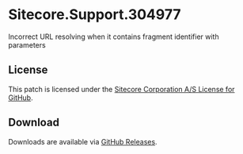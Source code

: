 # Sitecore.Support.304977
Incorrect URL resolving when it contains fragment identifier with parameters

## License  
This patch is licensed under the [Sitecore Corporation A/S License for GitHub](https://github.com/sitecoresupport/Sitecore.Support.304977/blob/master/LICENSE).  

## Download  
Downloads are available via [GitHub Releases](https://github.com/sitecoresupport/Sitecore.Support.304977/releases).  
